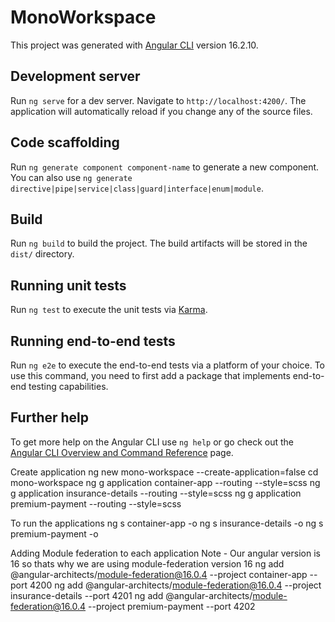 # MonoWorkspace

This project was generated with [Angular CLI](https://github.com/angular/angular-cli) version 16.2.10.

## Development server

Run `ng serve` for a dev server. Navigate to `http://localhost:4200/`. The application will automatically reload if you change any of the source files.

## Code scaffolding

Run `ng generate component component-name` to generate a new component. You can also use `ng generate directive|pipe|service|class|guard|interface|enum|module`.

## Build

Run `ng build` to build the project. The build artifacts will be stored in the `dist/` directory.

## Running unit tests

Run `ng test` to execute the unit tests via [Karma](https://karma-runner.github.io).

## Running end-to-end tests

Run `ng e2e` to execute the end-to-end tests via a platform of your choice. To use this command, you need to first add a package that implements end-to-end testing capabilities.

## Further help

To get more help on the Angular CLI use `ng help` or go check out the [Angular CLI Overview and Command Reference](https://angular.io/cli) page.


Create application
    ng new mono-workspace --create-application=false
    cd mono-workspace
    ng g application container-app --routing --style=scss
    ng g application insurance-details --routing --style=scss
    ng g application premium-payment --routing --style=scss

To run the applications
    ng s container-app -o
    ng s insurance-details -o
    ng s premium-payment -o

Adding Module federation to each application
    Note - Our angular version is 16 so thats why we are using module-federation version 16
    ng add @angular-architects/module-federation@16.0.4 --project container-app --port 4200
    ng add @angular-architects/module-federation@16.0.4 --project insurance-details --port 4201
    ng add @angular-architects/module-federation@16.0.4 --project premium-payment --port 4202